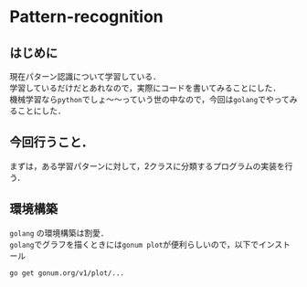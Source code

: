# Pattern-recognition
## はじめに
現在パターン認識について学習している．　  
学習しているだけだとあれなので，実際にコードを書いてみることにした．  
機械学習なら`python`でしょ〜〜っていう世の中なので，今回は`golang`でやってみることにした．　　　　
  
## 今回行うこと．
まずは，ある学習パターンに対して，2クラスに分類するプログラムの実装を行う．

## 環境構築
`golang` の環境構築は割愛．  
`golang`でグラフを描くときには`gonum plot`が便利らしいので，以下でインストール
```
go get gonum.org/v1/plot/...
```

